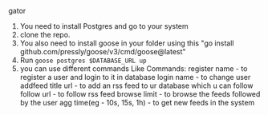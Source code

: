 gator
1. You need to install Postgres and go to your system
2. clone the repo.
3. You also need to install goose in your folder using this "go install github.com/pressly/goose/v3/cmd/goose@latest"
4. Run `goose postgres $DATABASE_URL up`
5. you can use different commands Like 
    Commands:
    register name - to register a user and login to it in database
    login name - to change user
    addfeed title url - to add an rss feed to ur database which u can follow
    follow url - to follow rss feed
    browse limit - to browse the feeds followed by the user
    agg time(eg - 10s, 15s, 1h) - to get new feeds in the system
